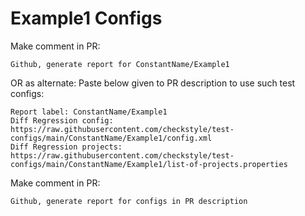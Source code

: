 # Example1 Configs
Make comment in PR:
```
Github, generate report for ConstantName/Example1
```
OR as alternate:
Paste below given to PR description to use such test configs:
```
Report label: ConstantName/Example1
Diff Regression config: https://raw.githubusercontent.com/checkstyle/test-configs/main/ConstantName/Example1/config.xml
Diff Regression projects: https://raw.githubusercontent.com/checkstyle/test-configs/main/ConstantName/Example1/list-of-projects.properties
```
Make comment in PR:
```
Github, generate report for configs in PR description
```
